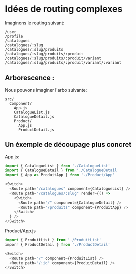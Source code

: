 # Idées de routing complexes

Imaginons le routing suivant:

```
/user
/profile
/catalogues
/catalogues/:slug
/catalogues/:slug/produits
/catalogues/:slug/produits/:produit
/catalogues/:slug/produits/:produit/variant
/catalogues/:slug/produits/:produit/variant/:variant
```

## Arborescence :

Nous pouvons imaginer l'arbo suivante:

```
src/
  Component/
    App.js
    CatalogueList.js
    CatalogueDetail.js
    Product/
      App.js
      ProductDetail.js
```

## Un éxemple de découpage plus concret

App.js:

```js
import { CatalogueList } from './CatalogueList'
import { CatalogueDetail } from './CatalogueDetail'
import { App as ProduitApp } from './Product/App'

<Switch>
  <Route path="/catalogues" component={CatalogueList} />
  <Route path="/catalogues/:slug" render={() => 
    <Switch>
      <Route path="/" component={CatalogueDetail} />
      <Route path="/produits" component={ProduitApp} />
    </Switch>
  } />
</Switch>
```

Product/App.js

```js
import { ProduitList } from './ProduitList'
imporr { ProductDetail } from './ProductDetail'

<Switch>
  <Route path="/" component={ProduitList} />
  <Route path="/:id" component={ProduitDetail} />
</Switch>
```
